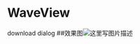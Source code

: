 # WaveView
download dialog
##效果图![这里写图片描述](http://upload-images.jianshu.io/upload_images/568603-9313da10480ebea7?imageMogr2/auto-orient/strip)
